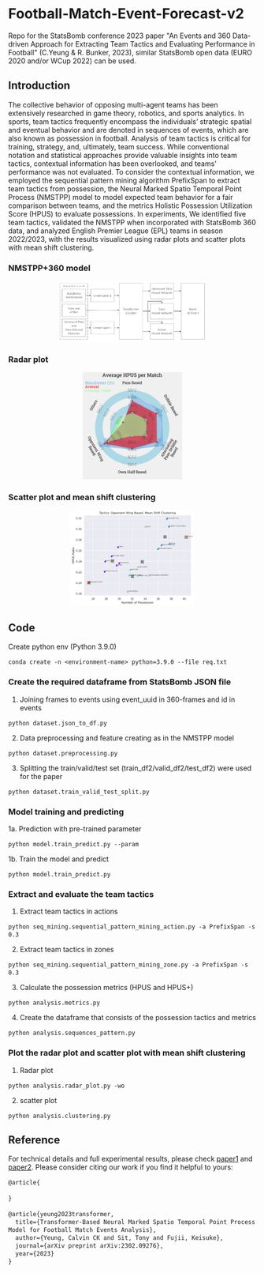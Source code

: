 # Football-Match-Event-Forecast-v2
Repo for the StatsBomb conference 2023 paper "An Events and 360 Data-driven Approach for Extracting Team Tactics and Evaluating Performance in Football" (C.Yeung & R. Bunker, 2023), similar StatsBomb open data (EURO 2020 and/or WCup 2022) can be used.
## Introduction
The collective behavior of opposing multi-agent teams has been extensively researched in game theory, robotics, and sports analytics. In sports, team tactics frequently encompass the individuals’ strategic spatial and eventual behavior and are denoted in sequences of events, which are also known as possession in football. Analysis of team tactics is critical for training, strategy, and, ultimately, team success. While conventional notation and statistical approaches provide valuable insights into team tactics, contextual information has been overlooked, and teams' performance was not evaluated. To consider the contextual information, we employed the sequential pattern mining algorithm PrefixSpan to extract team tactics from possession, the Neural Marked Spatio Temporal Point Process (NMSTPP) model to model expected team behavior for a fair comparison between teams, and the metrics Holistic Possession Utilization Score (HPUS) to evaluate possessions.  In experiments, We identified five team tactics, validated the NMSTPP when incorporated with StatsBomb 360 data, and analyzed English Premier League (EPL) teams in season 2022/2023, with the results visualized using radar plots and scatter plots with mean shift clustering. 
### NMSTPP+360 model
<p align="center">
  <img src="https://github.com/calvinyeungck/Football-Match-Event-Forecast-v2/blob/main/fig/NMSTPP%2B360.png" alt="alt text" style="width: 60%;">
</p>

### Radar plot
<p align="center">
  <img src="https://github.com/calvinyeungck/Football-Match-Event-Forecast-v2/blob/main/fig/radar_plot_avg.png" alt="alt text" style="width: 40%;" >
</p>

### Scatter plot and mean shift clustering
<p align="center">
  <img src="https://github.com/calvinyeungck/Football-Match-Event-Forecast-v2/blob/main/fig/Opponent%20Wing%20Based_cluster.png" alt="alt text" style="width: 50%;" >
</p>

## Code
Create python env (Python 3.9.0)
```
conda create -n <environment-name> python=3.9.0 --file req.txt
```
### Create the required dataframe from StatsBomb JSON file
1. Joining frames to events using event_uuid in 360-frames and id in events
```
python dataset.json_to_df.py
```
2. Data preprocessing and feature creating as in the NMSTPP model
```
python dataset.preprocessing.py
```
3. Splitting the train/valid/test set (train_df2/valid_df2/test_df2) were used for the paper
```
python dataset.train_valid_test_split.py 
```
### Model training and predicting
1a. Prediction with pre-trained parameter
```
python model.train_predict.py --param
```
1b. Train the model and predict
```
python model.train_predict.py
```
### Extract and evaluate the team tactics
1. Extract team tactics in actions
```
python seq_mining.sequential_pattern_mining_action.py -a PrefixSpan -s 0.3
```
2. Extract team tactics in zones
```
python seq_mining.sequential_pattern_mining_zone.py -a PrefixSpan -s 0.3
```
3. Calculate the possession metrics (HPUS and HPUS+)
```
python analysis.metrics.py
```
4. Create the dataframe that consists of the possession tactics and metrics
```
python analysis.sequences_pattern.py
```
### Plot the radar plot and scatter plot with mean shift clustering
1. Radar plot
```
python analysis.radar_plot.py -wo
```
2. scatter plot
```
python analysis.clustering.py
```
## Reference
For technical details and full experimental results, please check [paper1](https://arxiv.org/abs/) and [paper2](https://arxiv.org/abs/2302.09276). Please consider citing our work if you find it helpful to yours:

```
@article{

}

@article{yeung2023transformer,
  title={Transformer-Based Neural Marked Spatio Temporal Point Process Model for Football Match Events Analysis},
  author={Yeung, Calvin CK and Sit, Tony and Fujii, Keisuke},
  journal={arXiv preprint arXiv:2302.09276},
  year={2023}
}
```
